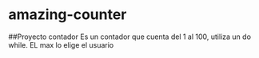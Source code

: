 # amazing-counter

##Proyecto contador
Es un contador que cuenta del 1 al 100, utiliza un do while.
EL max lo elige el usuario